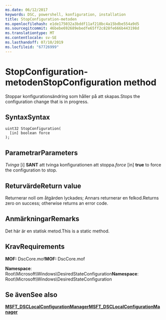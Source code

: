 ```yaml
---
ms.date: 06/12/2017
keywords: DSC, powershell, konfiguration, installation
title: StopConfiguration-metoden
ms.openlocfilehash: e1de175032a3bddf11af218bc4a15bdbe554a9d5
ms.sourcegitcommit: 46bebe692689ebedfe65ff2c828fe666b443198d
ms.translationtype: MT
ms.contentlocale: sv-SE
ms.lasthandoff: 07/10/2019
ms.locfileid: "67726999"
---
```

# <a name="stopconfiguration-method"></a><span data-ttu-id="54dcf-103">StopConfiguration-metoden</span><span class="sxs-lookup"><span data-stu-id="54dcf-103">StopConfiguration method</span></span>

<span data-ttu-id="54dcf-104">Stoppar konfigurationsändring som håller på att skapas.</span><span class="sxs-lookup"><span data-stu-id="54dcf-104">Stops the configuration change that is in progress.</span></span>

## <a name="syntax"></a><span data-ttu-id="54dcf-105">Syntax</span><span class="sxs-lookup"><span data-stu-id="54dcf-105">Syntax</span></span>

```mof
uint32 StopConfiguration(
  [in] boolean force
);
```

## <a name="parameters"></a><span data-ttu-id="54dcf-106">Parametrar</span><span class="sxs-lookup"><span data-stu-id="54dcf-106">Parameters</span></span>

<span data-ttu-id="54dcf-107">*Tvinga* \[i\] **SANT** att tvinga konfigurationen att stoppa.</span><span class="sxs-lookup"><span data-stu-id="54dcf-107">*force* \[in\] **true** to force the configuration to stop.</span></span>

## <a name="return-value"></a><span data-ttu-id="54dcf-108">Returvärde</span><span class="sxs-lookup"><span data-stu-id="54dcf-108">Return value</span></span>

<span data-ttu-id="54dcf-109">Returnerar noll om åtgärden lyckades; Annars returnerar en felkod.</span><span class="sxs-lookup"><span data-stu-id="54dcf-109">Returns zero on success; otherwise returns an error code.</span></span>

## <a name="remarks"></a><span data-ttu-id="54dcf-110">Anmärkningar</span><span class="sxs-lookup"><span data-stu-id="54dcf-110">Remarks</span></span>

<span data-ttu-id="54dcf-111">Det här är en statisk metod.</span><span class="sxs-lookup"><span data-stu-id="54dcf-111">This is a static method.</span></span>

## <a name="requirements"></a><span data-ttu-id="54dcf-112">Krav</span><span class="sxs-lookup"><span data-stu-id="54dcf-112">Requirements</span></span>

<span data-ttu-id="54dcf-113">**MOF:** DscCore.mof</span><span class="sxs-lookup"><span data-stu-id="54dcf-113">**MOF:** DscCore.mof</span></span>

<span data-ttu-id="54dcf-114">**Namespace**: Root\Microsoft\Windows\DesiredStateConfiguration</span><span class="sxs-lookup"><span data-stu-id="54dcf-114">**Namespace**: Root\Microsoft\Windows\DesiredStateConfiguration</span></span>

## <a name="see-also"></a><span data-ttu-id="54dcf-115">Se även</span><span class="sxs-lookup"><span data-stu-id="54dcf-115">See also</span></span>

[<span data-ttu-id="54dcf-116">**MSFT_DSCLocalConfigurationManager**</span><span class="sxs-lookup"><span data-stu-id="54dcf-116">**MSFT_DSCLocalConfigurationManager**</span></span>](msft-dsclocalconfigurationmanager.md)
